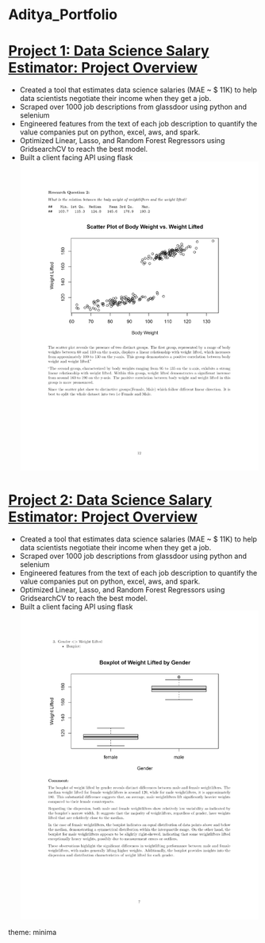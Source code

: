 # Aditya_Portfolio

# [Project 1: Data Science Salary Estimator: Project Overview](https://github.com/AdityaSagave/Customer-Churn-Prediction)

* Created a tool that estimates data science salaries (MAE ~ $ 11K) to help data scientists negotiate their income when they get a job.
* Scraped over 1000 job descriptions from glassdoor using python and selenium
* Engineered features from the text of each job description to quantify the value companies put on python, excel, aws, and spark.
* Optimized Linear, Lasso, and Random Forest Regressors using GridsearchCV to reach the best model.
* Built a client facing API using flask
![](/images/download%20(1).png)


# [Project 2: Data Science Salary Estimator: Project Overview](https://github.com/AdityaSagave/STATS6170-Statistical-Report)

* Created a tool that estimates data science salaries (MAE ~ $ 11K) to help data scientists negotiate their income when they get a job.
* Scraped over 1000 job descriptions from glassdoor using python and selenium
* Engineered features from the text of each job description to quantify the value companies put on python, excel, aws, and spark.
* Optimized Linear, Lasso, and Random Forest Regressors using GridsearchCV to reach the best model.
* Built a client facing API using flask 
![](/images/download.png)

theme: minima

